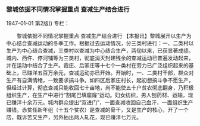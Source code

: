 ### 黎城依据不同情况掌握重点  查减生产结合进行

1947-01-01
第2版()
专栏：

　　黎城依据不同情况掌握重点
    查减生产结合进行
    【本报讯】黎城展开以生产为中心结合查减运动的冬季工作。根据过去运动情况，分三类村进行：一、二类村以生产为中心结合查减，三类村以查减为中心结合生产，两旬以来，已获显著成绩。城内、西仵、停河铺等为三类村，彻底消灭封建残余的查减运动已普遍发动起来，并在运动中结合了生产。霞庄、后家庄等十七个一类村在劳力已广泛组织起来的基础上，已赚洋五百万余元，查减运动亦已开始。开始时，一、二类村干部，群众对生产有自满情绪，一致要求搞斗争。如四区后家庄村长，起初想搞斗争不愿生产，但经过计算，彻底查减只能收回七十亩地，尚不能使五十户贫农彻底翻身，乃积极组织生产，在生产中进行“割尾巴填窟窿”运动。妇女纺织，男人刨药材、运输，现已赚洋十余万元。城内群众提出“双进门”，一面查减收回自己血汗，一面组织生产赚钱。赤贫任新年组（十五个贫农）是查减的骨干，又是生产的核心，开了一个店，既诉苦又生产，另外抽出两人轧花，现已赚洋七万元。
